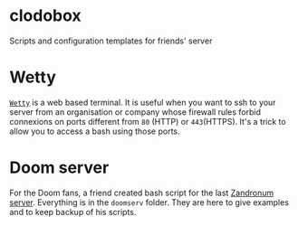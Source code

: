 # clodobox

Scripts and configuration templates for friends' server

# Wetty

[`Wetty`](https://github.com/krishnasrinivas/wetty) is a web based terminal.
It is useful when you want to ssh to your server from an organisation or
company whose firewall rules forbid connexions on ports different from `80`
(HTTP) or `443`(HTTPS). It's a trick to allow you to access a bash using
those ports.

# Doom server

For the Doom fans, a friend created bash script for the last
[Zandronum server](https://wiki.zandronum.com/Main_Page).
Everything is in the `doomserv` folder.
They are here to give examples and to keep backup of his scripts.
